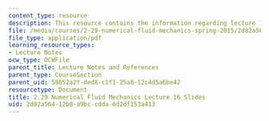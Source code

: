 ```yaml
---
content_type: resource
description: This resource contains the information regarding lecture 16 slides.
file: /media/courses/2-29-numerical-fluid-mechanics-spring-2015/2d82a56412b0a9bccdda6d2df153a413_MIT2_29S15_Lecture16.pdf
file_type: application/pdf
learning_resource_types:
- Lecture Notes
ocw_type: OCWFile
parent_title: Lecture Notes and References
parent_type: CourseSection
parent_uid: 58652a2f-ded8-c1f1-25a8-12c4d5a6be42
resourcetype: Document
title: 2.29 Numerical Fluid Mechanics Lecture 16 Slides
uid: 2d82a564-12b0-a9bc-cdda-6d2df153a413
---
```


